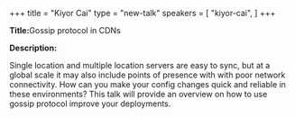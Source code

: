 +++
title = "Kiyor Cai"
type = "new-talk"
speakers = [
        "kiyor-cai",
]
+++
<div class="span-15  ">
  <div class="span-15  last ">
  <p><strong>Title:</strong>Gossip protocol in CDNs</p>

<p><strong>Description:</strong></p>
<p>
Single location and multiple location servers are easy to sync, but at a  global scale it may also include points of presence with with poor network connectivity. How can you make your config changes quick and reliable in these environments?  This talk will provide an overview on how to use gossip protocol improve your deployments.
</p>
  </div>
</div>